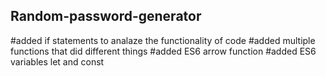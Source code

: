 ## Random-password-generator

#added if statements to analaze the functionality of code
#added multiple functions that did different things
#added ES6 arrow function 
#added ES6 variables let and const
